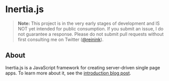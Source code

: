 # Inertia.js

> **Note:** This project is in the very early stages of development and IS NOT yet intended for public consumption. If you submit an issue, I do not guarantee a response. Please do not submit pull requests without first consulting me on Twitter ([@reinink](https://twitter.com/reinink)).

## About

Inertia.js is a JavaScript framework for creating server-driven single page apps. To learn more about it, see the [introduction blog post](https://reinink.ca/articles/introducing-inertia-js).

